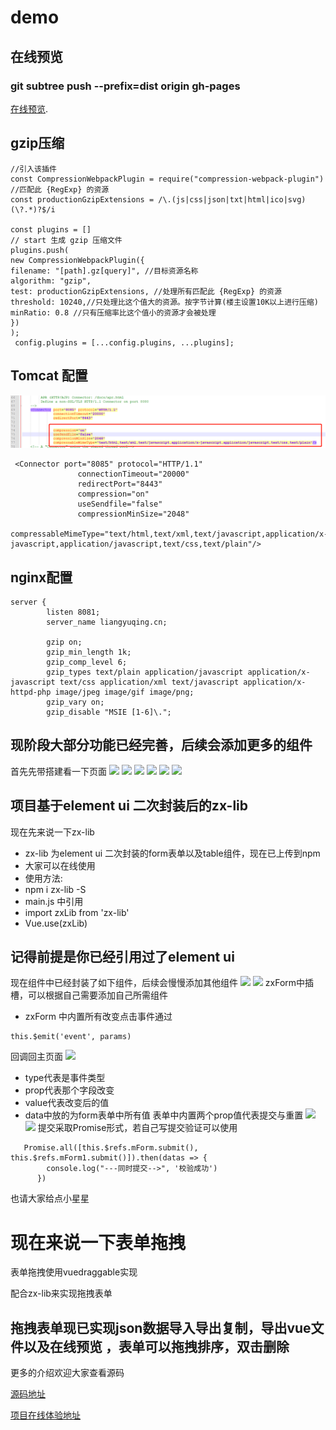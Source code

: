# demo

##  在线预览
### git subtree push --prefix=dist origin gh-pages

[在线预览](https://zhangxiang0316.github.io/vueUtils).

## gzip压缩

```
//引入该插件
const CompressionWebpackPlugin = require("compression-webpack-plugin")
//匹配此 {RegExp} 的资源
const productionGzipExtensions = /\.(js|css|json|txt|html|ico|svg)(\?.*)?$/i

const plugins = []
// start 生成 gzip 压缩文件
plugins.push(
new CompressionWebpackPlugin({
filename: "[path].gz[query]", //目标资源名称
algorithm: "gzip",
test: productionGzipExtensions, //处理所有匹配此 {RegExp} 的资源
threshold: 10240,//只处理比这个值大的资源。按字节计算(楼主设置10K以上进行压缩)
minRatio: 0.8 //只有压缩率比这个值小的资源才会被处理
})
);
 config.plugins = [...config.plugins, ...plugins];
```

## Tomcat 配置

![img.png](img.png)

```
 <Connector port="8085" protocol="HTTP/1.1"
               connectionTimeout="20000"
               redirectPort="8443" 
			   compression="on"   
			   useSendfile="false"
               compressionMinSize="2048"  
               compressableMimeType="text/html,text/xml,text/javascript,application/x-javascript,application/javascript,text/css,text/plain"/>
```

## nginx配置

```
server {
		listen 8081;
		server_name liangyuqing.cn;
		
		gzip on;
		gzip_min_length 1k;
		gzip_comp_level 6;
		gzip_types text/plain application/javascript application/x-javascript text/css application/xml text/javascript application/x-httpd-php image/jpeg image/gif image/png;
		gzip_vary on;
		gzip_disable "MSIE [1-6]\.";
```


## 现阶段大部分功能已经完善，后续会添加更多的组件

首先先带搭建看一下页面
![](https://img-blog.csdnimg.cn/img_convert/653dbc3a0607be723117ca7be9143adc.png)
![](https://img-blog.csdnimg.cn/img_convert/37863aa77d0fa3a7b9e22d1da3f17bcb.png)
![](https://img-blog.csdnimg.cn/img_convert/864fb66fad9be064e3fd5ba8ecb9aaf2.png)
![](https://img-blog.csdnimg.cn/img_convert/eb8f22fac784df027af52c12ed0753cb.png)
![](https://img-blog.csdnimg.cn/img_convert/e123191146cb77e5ac7a6a722ca27831.png)
![](https://img-blog.csdnimg.cn/img_convert/16bbf82d241d6188aef66ba469fece09.png)

## 项目基于element ui 二次封装后的zx-lib
现在先来说一下zx-lib
* zx-lib 为element ui 二次封装的form表单以及table组件，现在已上传到npm
*  大家可以在线使用
*  使用方法:
*  npm i zx-lib -S
*  main.js 中引用
*  import zxLib from 'zx-lib'
*  Vue.use(zxLib)
## 记得前提是你已经引用过了element ui
现在组件中已经封装了如下组件，后续会慢慢添加其他组件
![](https://img-blog.csdnimg.cn/img_convert/9ad3a5ddf3cc4ff5135c583c42eb0635.png)
![](https://img-blog.csdnimg.cn/img_convert/c08ff2f8257d5c91bb633a0653d6d027.png)
zxForm中插槽，可以根据自己需要添加自己所需组件
* zxForm 中内置所有改变点击事件通过
```
this.$emit('event', params) 
```
回调回主页面
![](https://img-blog.csdnimg.cn/img_convert/a8c28e76b5c47a8d0c52258e2e4f7615.png)
* type代表是事件类型
* prop代表那个字段改变
* value代表改变后的值
* data中放的为form表单中所有值
  表单中内置两个prop值代表提交与重置
  ![](https://img-blog.csdnimg.cn/img_convert/bc378a8c034bb5586c411e53a433e177.png)
  ![](https://img-blog.csdnimg.cn/img_convert/a1dcb5aa816d006c6acce55fc529f762.png)
  提交采取Promise形式，若自己写提交验证可以使用
```
   Promise.all([this.$refs.mForm.submit(), this.$refs.mForm1.submit()]).then(datas => {
        console.log("---同时提交-->", '校验成功')
      })
```


也请大家给点小星星

# 现在来说一下表单拖拽

表单拖拽使用vuedraggable实现

配合zx-lib来实现拖拽表单

## 拖拽表单现已实现json数据导入导出复制，导出vue文件以及在线预览 ，表单可以拖拽排序，双击删除




更多的介绍欢迎大家查看源码

[源码地址](https://github.com/zhangxiang0316/vueUtils)

[项目在线体验地址](https://zhangxiang0316.github.io/vueUtils/#/form)
 
